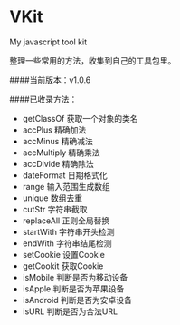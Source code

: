 # VKit
My javascript tool kit

整理一些常用的方法，收集到自己的工具包里。

####当前版本：v1.0.6

####已收录方法：
- getClassOf 获取一个对象的类名
- accPlus 精确加法
- accMinus 精确减法
- accMultiply 精确乘法
- accDivide 精确除法
- dateFormat 日期格式化
- range 输入范围生成数组
- unique 数组去重
- cutStr 字符串截取
- replaceAll 正则全局替换
- startWith 字符串开头检测
- endWith 字符串结尾检测
- setCookie 设置Cookie
- getCookit 获取Cookie
- isMobile 判断是否为移动设备
- isApple 判断是否为苹果设备
- isAndroid 判断是否为安卓设备
- isURL 判断是否为合法URL